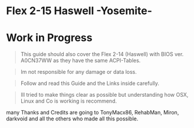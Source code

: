 # Flex 2-15 Haswell -Yosemite-

# Work in Progress

> This guide should also cover the Flex 2-14 (Haswell) with BIOS ver. A0CN37WW as they have the same ACPI-Tables.

> Im not responsible for any damage or data loss.

> Follow and read this Guide and the Links inside carefully.

> Ill tried to make things clear as possible but understanding how OSX, Linux and Co is working is recommend.

many Thanks and Credits are going to TonyMacx86, RehabMan, Miron, darkvoid and all the others who made all this possible.
